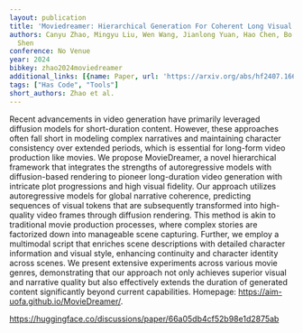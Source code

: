 ```yaml
---
layout: publication
title: 'Moviedreamer: Hierarchical Generation For Coherent Long Visual Sequence'
authors: Canyu Zhao, Mingyu Liu, Wen Wang, Jianlong Yuan, Hao Chen, Bo Zhang, Chunhua
  Shen
conference: No Venue
year: 2024
bibkey: zhao2024moviedreamer
additional_links: [{name: Paper, url: 'https://arxiv.org/abs/hf2407.16655'}]
tags: ["Has Code", "Tools"]
short_authors: Zhao et al.
---
```

Recent advancements in video generation have primarily leveraged diffusion models for short-duration content. However, these approaches often fall short in modeling complex narratives and maintaining character consistency over extended periods, which is essential for long-form video production like movies. We propose MovieDreamer, a novel hierarchical framework that integrates the strengths of autoregressive models with diffusion-based rendering to pioneer long-duration video generation with intricate plot progressions and high visual fidelity. Our approach utilizes autoregressive models for global narrative coherence, predicting sequences of visual tokens that are subsequently transformed into high-quality video frames through diffusion rendering. This method is akin to traditional movie production processes, where complex stories are factorized down into manageable scene capturing. Further, we employ a multimodal script that enriches scene descriptions with detailed character information and visual style, enhancing continuity and character identity across scenes. We present extensive experiments across various movie genres, demonstrating that our approach not only achieves superior visual and narrative quality but also effectively extends the duration of generated content significantly beyond current capabilities. Homepage: https://aim-uofa.github.io/MovieDreamer/.

https://huggingface.co/discussions/paper/66a05db4cf52b98e1d2875ab